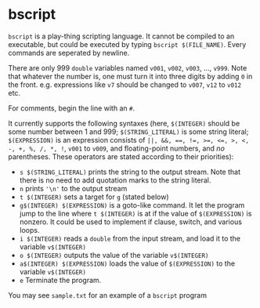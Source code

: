 # bscript
`bscript` is a play-thing scripting language. It cannot be compiled to an executable, but could be executed by typing 
`bscript $(FILE_NAME)`. Every commands are seperated by newline.

There are only 999 `double` variables named `v001`, `v002`, `v003`, ..., `v999`. Note that whatever the number is, one must turn it into three digits by adding `0` in the front. e.g. expressions like `v7` should be changed to `v007`, `v12` to `v012` etc.

For comments, begin the line with an `#`. 

It currently supports the following syntaxes (here, `$(INTEGER)` should be some number between 1 and 999; `$(STRING_LITERAL)` is some string literal; `$(EXPRESSION)` is an expression consists of `||, &&, ==, !=, >=, <=, >, <, -, +, %, /, *, !`, `v001` to `v009`, and floating-point numbers, and *no* parentheses. These operators are stated according to their priorities):
* `s $(STRING_LITERAL)` prints the string to the output stream. Note that there is no need to add quotation marks to the string literal.
* `n` prints `'\n'` to the output stream
* `t $(INTEGER)` sets a target for `g` (stated below)
* `g$(INTEGER) $(EXPRESSION)` is a goto-like command. It let the program jump to the line where `t $(INTEGER)` is at if the value of `$(EXPRESSION)` is nonzero. It could be used to implement if clause, switch, and various loops.
* `i $(INTEGER)` reads a `double` from the input stream, and load it to the variable `v$(INTEGER)`
* `o $(INTEGER)` outputs the value of the variable `v$(INTEGER)`
* `a$(INTEGER) $(EXPRESSION)` loads the value of `$(EXPRESSION)` to the variable `v$(INTEGER)`
* `e` Terminate the program.

You may see `sample.txt` for an example of a `bscript` program
